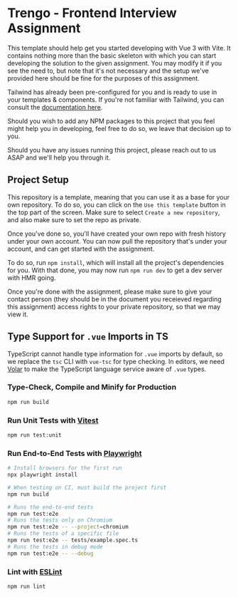 # Trengo - Frontend Interview Assignment

This template should help get you started developing with Vue 3 with Vite. It contains nothing more than the basic skeleton with which you can start developing the solution to the given assignment. You may modify it if you see the need to, but note that it's not necessary and the setup we've provided here should be fine for the purposes of this assignment.

Tailwind has already been pre-configured for you and is ready to use in your templates & components. If you're not familiar with Tailwind, you can consult the [documentation here](https://tailwindcss.com/docs/installation).

Should you wish to add any NPM packages to this project that you feel might help you in developing, feel free to do so, we leave that decision up to you.

Should you have any issues running this project, please reach out to us ASAP and we'll help you through it.

## Project Setup

This repository is a template, meaning that you can use it as a base for your own repository. To do so, you can click on the `Use this template` button in the top part of the screen. Make sure to select `Create a new repository`, and also make sure to set the repo as private.

Once you've done so, you'll have created your own repo with fresh history under your own account. You can now pull the repository that's under your account, and can get started with the assignment.

To do so, run `npm install`, which will install all the project's dependencies for you. With that done, you may now run `npm run dev` to get a dev server with HMR going.

Once you're done with the assignment, please make sure to give your contact person (they should be in the document you receieved regarding this assignment) access rights to your private repository, so that we may view it.

## Type Support for `.vue` Imports in TS

TypeScript cannot handle type information for `.vue` imports by default, so we replace the `tsc` CLI with `vue-tsc` for type checking. In editors, we need [Volar](https://marketplace.visualstudio.com/items?itemName=Vue.volar) to make the TypeScript language service aware of `.vue` types.

### Type-Check, Compile and Minify for Production

```sh
npm run build
```

### Run Unit Tests with [Vitest](https://vitest.dev/)

```sh
npm run test:unit
```

### Run End-to-End Tests with [Playwright](https://playwright.dev)

```sh
# Install browsers for the first run
npx playwright install

# When testing on CI, must build the project first
npm run build

# Runs the end-to-end tests
npm run test:e2e
# Runs the tests only on Chromium
npm run test:e2e -- --project=chromium
# Runs the tests of a specific file
npm run test:e2e -- tests/example.spec.ts
# Runs the tests in debug mode
npm run test:e2e -- --debug
```

### Lint with [ESLint](https://eslint.org/)

```sh
npm run lint
```
